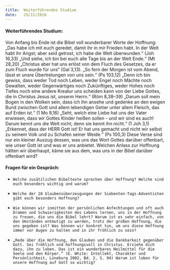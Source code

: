 ```yaml
---
title:  Weiterführendes Studium
date:   25/11/2016
---
```


#### Weiterführendes Studium:

Von Anfang bis Ende ist die Bibel voll wunderbarer Worte der Hoffnung: „Das habe ich mit euch geredet, damit ihr in mir Frieden habt. In der Welt habt ihr Angst; aber seid getrost, ich habe die Welt überwunden.“ (Joh 16,33) „Und siehe, ich bin bei euch alle Tage bis an der Welt Ende.“ (Mt 28,20) „Christus aber hat uns erlöst von dem Fluch des Gesetzes, da er zum Fluch wurde für uns“ (Gal 3,13). „So fern der Morgen ist vom Abend, lässt er unsre Übertretungen von uns sein.“ (Ps 103,12) „Denn ich bin gewiss, dass weder Tod noch Leben, weder Engel noch Mächte noch Gewalten, weder Gegenwärtiges noch Zukünftiges, weder Hohes noch Tiefes noch eine andere Kreatur uns scheiden kann von der Liebe Gottes, die in Christus Jesus ist, unserm Herrn.“ (Röm 8,38–39) „Darum soll mein Bogen in den Wolken sein, dass ich ihn ansehe und gedenke an den ewigen Bund zwischen Gott und allem lebendigen Getier unter allem Fleisch, das auf Erden ist.“ (1 Mo 9,16) „Seht, welch eine Liebe hat uns der Vater erwiesen, dass wir Gottes Kinder heißen sollen - und wir sind es auch! Darum kennt uns die Welt nicht; denn sie kennt ihn nicht.“ (1 Joh 3,1) „Erkennet, dass der HERR Gott ist! Er hat uns gemacht und nicht wir selbst zu seinem Volk und zu Schafen seiner Weide.“ (Ps 100,3) Diese Verse sind nur ein kleiner Auszug dessen, was uns das Wort Gottes darüber offenbart, wie unser Gott ist und was er uns anbietet. Welchen Anlass zur Hoffnung hätten wir überhaupt, käme sie aus dem, was uns in der Bibel darüber offenbart wird?

#### Fragen für ein Gespräch:

- `Welche zusätzlichen Bibeltexte sprechen über Hoffnung? Welche sind euch besonders wichtig und warum?`

- `Welche der 28 Glaubensüberzeugungen der Siebenten-Tags-Adventisten gibt euch besonders Hoffnung?`

- `Wie können wir inmitten der persönlichen Anfechtungen und oft auch Dramen und Schwierigkeiten des Lebens lernen, uns in der Hoffnung zu freuen, die uns die Bibel lehrt? Warum ist es sehr einfach, von den Umständen entmutigt zu werden, trotz der großen Hoffnung, die uns gegeben ist? Was können wir konkret tun, um uns diese Hoffnung immer vor Augen zu halten und in ihr fröhlich zu sein?`

- `„Rede über die Hoffnung, den Glauben und die Dankbarkeit gegenüber Gott. Sei fröhlich und hoffnungsvoll in Christus. Erziehe dich dazu, ihn zu loben. Das ist ein wunderbares Heilmittel für die Seele und den Körper.“ (E. White: Intellekt, Charakter und Persönlichkeit, Lüneburg 2002, Bd. 2, S. 94) Warum ist loben für unsere Hoffnung auf Gott so wichtig?`